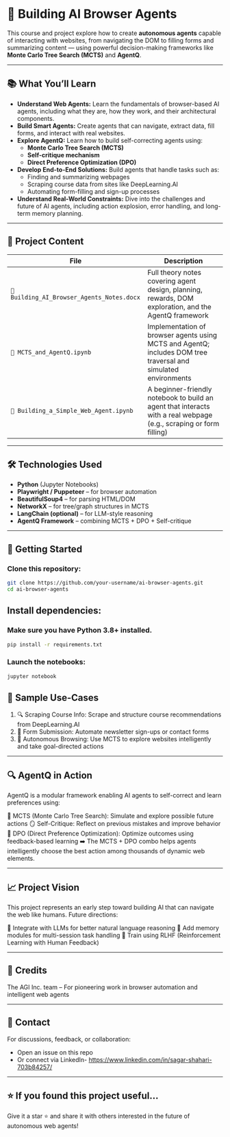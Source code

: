 # 🤖 Building AI Browser Agents

This course and project explore how to create **autonomous agents** capable of interacting with websites, from navigating the DOM to filling forms and summarizing content — using powerful decision-making frameworks like **Monte Carlo Tree Search (MCTS)** and **AgentQ**.

---

## 📚 What You’ll Learn

- **Understand Web Agents:** Learn the fundamentals of browser-based AI agents, including what they are, how they work, and their architectural components.
- **Build Smart Agents:** Create agents that can navigate, extract data, fill forms, and interact with real websites.
- **Explore AgentQ:** Learn how to build self-correcting agents using:
  - **Monte Carlo Tree Search (MCTS)**
  - **Self-critique mechanism**
  - **Direct Preference Optimization (DPO)**
- **Develop End-to-End Solutions:** Build agents that handle tasks such as:
  - Finding and summarizing webpages
  - Scraping course data from sites like DeepLearning.AI
  - Automating form-filling and sign-up processes
- **Understand Real-World Constraints:** Dive into the challenges and future of AI agents, including action explosion, error handling, and long-term memory planning.

---

## 🧠 Project Content

| File | Description |
|------|-------------|
| `📘 Building_AI_Browser_Agents_Notes.docx` | Full theory notes covering agent design, planning, rewards, DOM exploration, and the AgentQ framework |
| `📓 MCTS_and_AgentQ.ipynb` | Implementation of browser agents using MCTS and AgentQ; includes DOM tree traversal and simulated environments |
| `📓 Building_a_Simple_Web_Agent.ipynb` | A beginner-friendly notebook to build an agent that interacts with a real webpage (e.g., scraping or form filling) |

---

## 🛠 Technologies Used

- **Python** (Jupyter Notebooks)
- **Playwright / Puppeteer** – for browser automation
- **BeautifulSoup4** – for parsing HTML/DOM
- **NetworkX** – for tree/graph structures in MCTS
- **LangChain (optional)** – for LLM-style reasoning
- **AgentQ Framework** – combining MCTS + DPO + Self-critique

---

## 🚀 Getting Started

### Clone this repository:
```bash
git clone https://github.com/your-username/ai-browser-agents.git
cd ai-browser-agents
```
## Install dependencies:

### Make sure you have Python 3.8+ installed.
```bash
pip install -r requirements.txt
```
### Launch the notebooks:
```bash
jupyter notebook
```

## 🎯 Sample Use-Cases
1) 🔍 Scraping Course Info: Scrape and structure course recommendations from DeepLearning.AI
2) 📝 Form Submission: Automate newsletter sign-ups or contact forms
3) 🧠 Autonomous Browsing: Use MCTS to explore websites intelligently and take goal-directed actions

---


## 🔍 AgentQ in Action
AgentQ is a modular framework enabling AI agents to self-correct and learn preferences using:

🧭 MCTS (Monte Carlo Tree Search): Simulate and explore possible future actions
🪞 Self-Critique: Reflect on previous mistakes and improve behavior
🎯 DPO (Direct Preference Optimization): Optimize outcomes using feedback-based learning
➡️ The MCTS + DPO combo helps agents intelligently choose the best action among thousands of dynamic web elements.

---

## 📈 Project Vision
This project represents an early step toward building AI that can navigate the web like humans.
Future directions:

🧠 Integrate with LLMs for better natural language reasoning
🧾 Add memory modules for multi-session task handling
👥 Train using RLHF (Reinforcement Learning with Human Feedback)

---

## 🤝 Credits
The AGI Inc. team – For pioneering work in browser automation and intelligent web agents

---

## 💬 Contact
For discussions, feedback, or collaboration:
- Open an issue on this repo
- Or connect via LinkedIn- https://www.linkedin.com/in/sagar-shahari-703b84257/

---

## ⭐ If you found this project useful...
Give it a star ⭐ and share it with others interested in the future of autonomous web agents!


